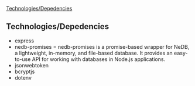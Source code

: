 [Technologies/Depedencies](#technologiesdepedencies)

## Technologies/Depedencies

- express
- nedb-promises = nedb-promises is a promise-based wrapper for NeDB, a lightweight, in-memory, and file-based database. It provides an easy-to-use API for working with databases in Node.js applications.
- jsonwebtoken
- bcryptjs
- dotenv
